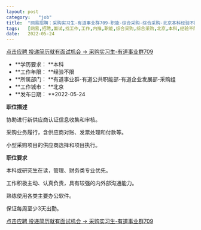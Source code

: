 ```yaml
---
layout:	post
category:	"job"
title:	"网易招聘：采购实习生-有道事业群709-职能-综合采购-综合采购-北京本科经验不限"
tags:	[网易,招聘,面试,找工作,工作,内推,职能,综合采购,综合采购,北京,本科,经验不限]
date:	2022-05-24
---
```


[点击应聘 投递简历就有面试机会 ->  采购实习生-有道事业群709](http://mobile.bole.netease.com/bole/boleDetail?id=40436&employeeId=346f03c3cda5f04c&key=all)



- **学历要求： **本科
- **工作年限： **经验不限
- **所属部门： **有道事业群-有道公共职能部-有道企业发展部-采购组
- **工作城市： **北京
- **发布日期： **2022-05-24



**职位描述**

协助进行新供应商认证信息收集和审核。

采购业务履行，含供应商对账、发票处理和付款等。

小型采购项目的供应商选择和项目执行。



**职位要求**

本科或研究生在读，管理、财务类专业优先。

工作积极主动、认真负责，具有较强的内外部沟通能力。

熟练使用各类主要办公软件。

保证每周至少3天出勤。



[点击应聘 投递简历就有面试机会 ->  采购实习生-有道事业群709](http://mobile.bole.netease.com/bole/boleDetail?id=40436&employeeId=346f03c3cda5f04c&key=all)
